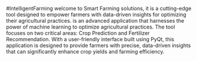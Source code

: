 #IntelligentFarming 
welcome to Smart Farming solutions, it is a cutting-edge tool designed to empower farmers with data-driven insights for optimizing their agricultural practices. is an advanced application that harnesses the power of machine learning to optimize agricultural practices. The tool focuses on two critical areas: Crop Prediction and Fertilizer Recommendation. With a user-friendly interface built using PyQt, this application is designed to provide farmers with precise, data-driven insights that can significantly enhance crop yields and farming efficiency.
